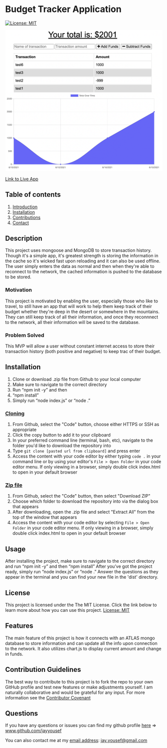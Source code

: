 # Budget Tracker Application

[![License: MIT](https://img.shields.io/badge/License-MIT-yellow.svg)](https://opensource.org/licenses/MIT)

[![Link to Live App](./demopage.png)](https://evening-springs-37653.herokuapp.com/)

[Link to Live App](https://evening-springs-37653.herokuapp.com/)

## Table of contents
1. [Introduction](#introduction)
2. [Installation](#installation)
3. [Contributions](#contributions)
4. [Contact](#contact)

## Description <a name="introduction"></a>
This project uses mongoose and MongoDB to store transaction history. Though it's a simple app, it's greatest strength is storing the information in the cache so it's wicked fast upon reloading and it can also be used offline. The user simply enters the data as normal and then when they're able to reconnect to the network, the cached information is pushed to the database to be stored. 

### Motivation
This project is motivated by enabling the user, especially those who like to travel, to still have an app that will work to help them keep track of their budget whether they're deep in the desert or somewhere in the mountains. They can still keep track of all their information, and once they reconnnect to the network, all their information will be saved to the database.

### Problem Solved
This MVP will allow a user without constant internet access to store their transaction history (both positive and negative) to keep trac of their budget.
	
## Installation <a name="installation"></a>
1.  Clone or download .zip file from Github to your local computer
2.  Make sure to navigate to the correct directory
3.  Run “npm init -y” and then 
4.  “npm install” 
5.  Simply run “node index.js” or “node .”

### <ins>Cloning</ins>
1. From Github, select the "Code" button, choose either HTTPS or SSH as appropriate
2. Click the copy button to add it to your clipboard
3. In your preferred command line (terminal, bash, etc), navigate to the folder you'd like to download the repository into
4. Type `git clone [pasted url from clipboard]` and press enter
5. Access the content with your code editor by either typing `code .` in your command line or by using your editor's `File > Open Folder` in your code editor menu. If only viewing in a browser, simply double click index.html to open in your default browser


### <ins>Zip file</ins>
1. From Github, select the "Code" button, then select "Download ZIP"
2. Choose which folder to download the repository into via the dialog box that appears
3. After downloading, open the .zip file and select "Extract All" from the top of the window that appears
4. Access the content with your code editor by selecting `File > Open Folder` in your code editor menu. If only viewing in a browser, simply double click index.html to open in your default browser

## Usage
After installing the project, make sure to navigate to the correct directory and run “npm init -y” and then “npm install” After you’ve got the project ready, simply run “node index.js” or “node .” Answer the questions as they appear in the terminal and you can find your new file in the 'dist' directory.

## License 
This project is licensed under the The MIT License. Click the link below to learn more about how you can use this project.
[License: MIT](https://opensource.org/licenses/MIT)

## Features 
The main feature of this project is how it connects with an ATLAS mongo database to store information and can update all the info upon connection to the network. It also utilizes chart.js to display current amount and change in funds.

## Contribution Guidelines <a name="contributions"></a>
The best way to contribute to this project is to fork the repo to your own GitHub profile and test new features or make adjustments yourself. I am naturally collaborative and would be grateful for any input.
For more information see the [Contributor Covenant](https://www.contributor-covenant.org/)

## Questions <a name="contact"></a>
If you have any questions or issues you can find my github profile [here](www.github.com/jayyousef) => www.github.com/jayyousef

You can also contact me at my [email address](mailto:jay.yousef@gmail.com): jay.yousef@gmail.com